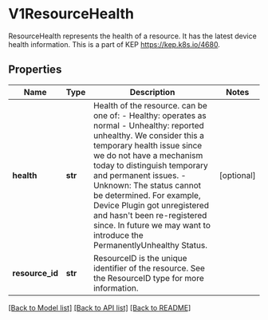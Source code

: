 # V1ResourceHealth

ResourceHealth represents the health of a resource. It has the latest device health information. This is a part of KEP https://kep.k8s.io/4680.

## Properties
Name | Type | Description | Notes
------------ | ------------- | ------------- | -------------
**health** | **str** | Health of the resource. can be one of:  - Healthy: operates as normal  - Unhealthy: reported unhealthy. We consider this a temporary health issue               since we do not have a mechanism today to distinguish               temporary and permanent issues.  - Unknown: The status cannot be determined.             For example, Device Plugin got unregistered and hasn&#39;t been re-registered since.  In future we may want to introduce the PermanentlyUnhealthy Status. | [optional] 
**resource_id** | **str** | ResourceID is the unique identifier of the resource. See the ResourceID type for more information. | 

[[Back to Model list]](../README.md#documentation-for-models) [[Back to API list]](../README.md#documentation-for-api-endpoints) [[Back to README]](../README.md)


